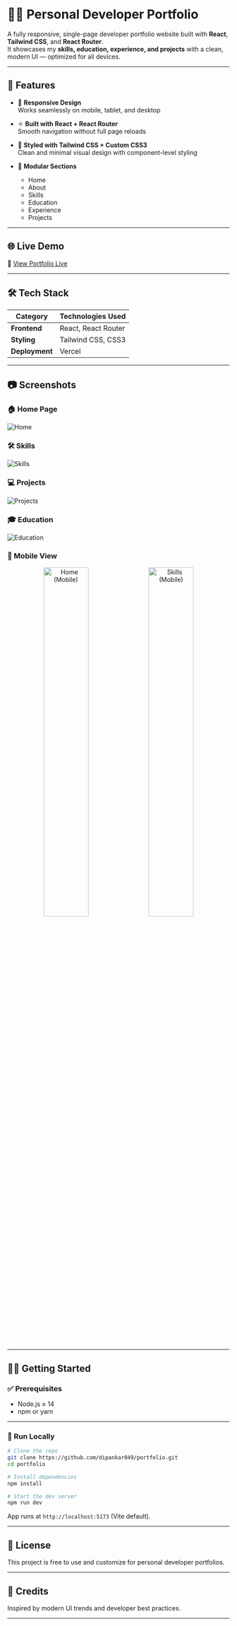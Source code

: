 # 🧑‍💻 Personal Developer Portfolio

A fully responsive, single-page developer portfolio website built with **React**, **Tailwind CSS**, and **React Router**.  
It showcases my **skills, education, experience, and projects** with a clean, modern UI — optimized for all devices.

---

## 🚀 Features

- 📱 **Responsive Design**  
  Works seamlessly on mobile, tablet, and desktop

- ⚛️ **Built with React + React Router**  
  Smooth navigation without full page reloads

- 🎨 **Styled with Tailwind CSS + Custom CSS3**  
  Clean and minimal visual design with component-level styling

- 🧠 **Modular Sections**  
  - Home 
  - About
  - Skills  
  - Education  
  - Experience  
  - Projects

---

## 🌐 Live Demo

🔗 [View Portfolio Live](https://dipankar049-portfolio.vercel.app/)

---

## 🛠️ Tech Stack

| Category      | Technologies Used        |
|---------------|--------------------------|
| **Frontend**  | React, React Router      |
| **Styling**   | Tailwind CSS, CSS3       |
| **Deployment**| Vercel                   |

---

## 📷 Screenshots

### 🏠 Home Page  
![Home](https://github.com/user-attachments/assets/f573fc2d-3cb2-4afc-b0aa-3a4df0c6cc8b)

### 🛠️ Skills  
![Skills](https://github.com/user-attachments/assets/38be319e-a8c9-4b83-add8-8ef02caa51f5)

### 💻 Projects  
![Projects](https://github.com/user-attachments/assets/af25ef6c-6d1f-421a-932f-1b8baa15303c)

### 🎓 Education  
![Education](https://github.com/user-attachments/assets/86fc1808-3493-4c22-a947-91289c99fea0)

### 📱 Mobile View

<div align="center">
  <img src="https://github.com/user-attachments/assets/8df81336-ab7f-48a4-acf8-f622754bf129" alt="Home (Mobile)" width="45%" />
  &nbsp;
  <img src="https://github.com/user-attachments/assets/f890b1c6-8699-432e-8caf-1926b64e44c0" alt="Skills (Mobile)" width="45%" />
</div>

---

## 🧑‍💻 Getting Started

### ✅ Prerequisites

- Node.js ≥ 14  
- npm or yarn

---

### 🧪 Run Locally

```bash
# Clone the repo
git clone https://github.com/dipankar049/portfolio.git
cd portfolio

# Install dependencies
npm install

# Start the dev server
npm run dev
```

App runs at `http://localhost:5173` (Vite default).

---

## 📄 License

This project is free to use and customize for personal developer portfolios.

---

## 🙌 Credits

Inspired by modern UI trends and developer best practices.

---

